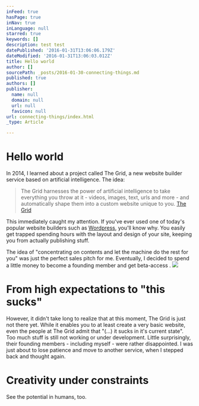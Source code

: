 ```yaml
---
inFeed: true
hasPage: true
inNav: true
inLanguage: null
starred: true
keywords: []
description: test test
datePublished: '2016-01-31T13:06:06.179Z'
dateModified: '2016-01-31T13:06:03.012Z'
title: Hello world
author: []
sourcePath: _posts/2016-01-30-connecting-things.md
published: true
authors: []
publisher:
  name: null
  domain: null
  url: null
  favicon: null
url: connecting-things/index.html
_type: Article

---
```

# Hello world

In 2014, I learned about a project called The Grid,  a new website builder service based on artificial intelligence. The idea:

> The Grid harnesses the power of artificial intelligence to take everything you throw at it - videos, images, text, urls and more - and automatically shape them into a custom website unique to you. [The Grid][0]

This immediately caught my attention. If you've ever used one of today's popular website builders such as [Wordpress][1], you'll know why. You easily get trapped spending hours with the layout and design of your site, keeping you from actually publishing stuff.

The idea of "concentrating on contents and let the machine do the rest for you" was just the perfect sales pitch for me. Eventually, I decided to spend a little money to become a founding member and get beta-access .
![](https://the-grid-user-content.s3-us-west-2.amazonaws.com/c8e0080f-43cc-4de9-8004-7bc835b84f32.gif)

# From high expectations to "this sucks"

However, it didn't take long to realize that at this moment,  The Grid is just not there yet. While it enables you to at least create a very basic website, even the people at The Grid admit that "(...) it sucks in it's current state". Too much stuff is still not working or under development. Little surprisingly, their founding members - including myself - were rather disappointed. I was just about to lose patience and move to another service, when I stepped back and thought again.

# Creativity under constraints

See the potential in humans, too.

[0]: www.thegrid.io
[1]: www.wordpress.org